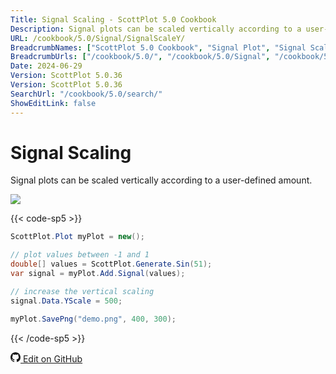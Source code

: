 ```yaml
---
Title: Signal Scaling - ScottPlot 5.0 Cookbook
Description: Signal plots can be scaled vertically according to a user-defined amount.
URL: /cookbook/5.0/Signal/SignalScaleY/
BreadcrumbNames: ["ScottPlot 5.0 Cookbook", "Signal Plot", "Signal Scaling"]
BreadcrumbUrls: ["/cookbook/5.0/", "/cookbook/5.0/Signal", "/cookbook/5.0/Signal/SignalScaleY"]
Date: 2024-06-29
Version: ScottPlot 5.0.36
Version: ScottPlot 5.0.36
SearchUrl: "/cookbook/5.0/search/"
ShowEditLink: false
---
```


# Signal Scaling


Signal plots can be scaled vertically according to a user-defined amount.

[![](/cookbook/5.0/images/SignalScaleY.png?240629072232)](/cookbook/5.0/images/SignalScaleY.png?240629072232)

{{< code-sp5 >}}

```cs
ScottPlot.Plot myPlot = new();

// plot values between -1 and 1
double[] values = ScottPlot.Generate.Sin(51);
var signal = myPlot.Add.Signal(values);

// increase the vertical scaling
signal.Data.YScale = 500;

myPlot.SavePng("demo.png", 400, 300);

```

{{< /code-sp5 >}}

<a href='https://github.com/ScottPlot/ScottPlot/blob/main/src/ScottPlot5/ScottPlot5%20Cookbook/Recipes/PlotTypes/Signal.cs'><svg xmlns="http://www.w3.org/2000/svg" width="16" height="16" fill="currentColor" class="mb-1 bi bi-github" viewBox="0 0 16 16">
  <path d="M8 0C3.58 0 0 3.58 0 8c0 3.54 2.29 6.53 5.47 7.59.4.07.55-.17.55-.38 0-.19-.01-.82-.01-1.49-2.01.37-2.53-.49-2.69-.94-.09-.23-.48-.94-.82-1.13-.28-.15-.68-.52-.01-.53.63-.01 1.08.58 1.23.82.72 1.21 1.87.87 2.33.66.07-.52.28-.87.51-1.07-1.78-.2-3.64-.89-3.64-3.95 0-.87.31-1.59.82-2.15-.08-.2-.36-1.02.08-2.12 0 0 .67-.21 2.2.82.64-.18 1.32-.27 2-.27s1.36.09 2 .27c1.53-1.04 2.2-.82 2.2-.82.44 1.1.16 1.92.08 2.12.51.56.82 1.27.82 2.15 0 3.07-1.87 3.75-3.65 3.95.29.25.54.73.54 1.48 0 1.07-.01 1.93-.01 2.2 0 .21.15.46.55.38A8.01 8.01 0 0 0 16 8c0-4.42-3.58-8-8-8"/>
</svg> Edit on GitHub</a>

